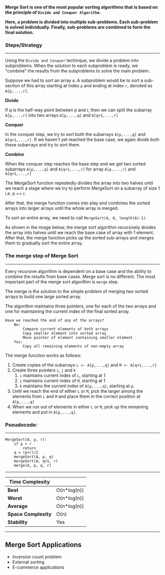 **Merge Sort is one of the most popular sorting algorithms that is based on the principle of `Divide and Conquer Algorithm`.**

**Here, a problem is divided into multiple sub-problems. Each sub-problem is solved individually. Finally, sub-problems are combined to form the final solution.**


### **Steps/Strategy**
---
Using the `Divide and Conquer` techinque, we divide a problem into subproblems. When the solution to each subproblem is ready, we "combine" the results from the subproblems to solve the main problem.

Suppose we had to sort an array `A`. A subproblem would be to sort a sub-section of this array starting at index `p` and ending at index `r`, denoted as `A[p,...,r]`.

**Divide**

If q is the half-way point between p and r, then we can split the subarray `A[p,...,r]` into two arrays `A[p,...,q]` and `A[q+1,...,r]`

**Conquer**

In the conquer step, we try to sort both the subarrays `A[p,...,q]` and `A[q+1,...,r]`. If we haven't yet reached the base case, we again divide both these subarrays and try to sort them.

**Combine**

   When the conquer step reaches the base step and we get two sorted subarrays `A[p,...,q]` and `A[q+1,...,r]` for array `A[p,...,r]` and `A[q+1,...,r]`

The MergeSort function repeatedly divides the array into two halves until we reach a stage where we try to perform MergeSort on a subarray of size 1 i.e. p == r.

After that, the merge function comes into play and combines the sorted arrays into larger arrays until the whole array is merged.


To sort an entire array, we need to call `MergeSort(A, 0, length(A)-1)`.

As shown in the image below, the merge sort algorithm recursively divides the array into halves until we reach the base case of array with 1 element. After that, the merge function picks up the sorted sub-arrays and merges them to gradually sort the entire array.

### **The merge step of Merge Sort**
---
Every recursive algorithm is dependent on a base case and the ability to combine the results from base cases. Merge sort is no different. The most important part of the merge sort algorithm is `merge` step.

The merge is the solution to the simple problem of merging two sorted arrays to build one large sorted array.

The algorithm maintains three pointers, one for each of the two arrays and one for maintaining the current index of the final sorted array.

    Have we reached the end of any of the arrays?
        No:
            Compare current elements of both arrays 
            Copy smaller element into sorted array
            Move pointer of element containing smaller element
        Yes:
            Copy all remaining elements of non-empty array
            
The merge function works as follows:
1. Create copies of the subarrays `L <- A[p,...,q]` and `M <- A[q+1,...,r]`
2. Create three pointers `i`, `j` and `k`
    1. `i` maintains current index of `L`, starting at 1
    2. `j` maintains current index of `M`, starting at 1
    3. `k` maintains the current index of `A[p,...,q]`, starting at `p`.
3. Until we reach the end of either `L` or `M`, pick the larger among the elements from `L` and `M` and place them in the correct position at `A[p,...,q]`
4. When we run out of elements in either `L` or `M`, pick up the remaining elements and put in `A[p,...,q]`.
### **Pseudocode:**
---
```
MergeSort(A, p, r):
    if p > r 
        return
    q = (p+r)/2
    mergeSort(A, p, q)
    mergeSort(A, q+1, r)
    merge(A, p, q, r)
```
---
| **Time Complexity**  |             |
| -------------------- | ----------- |
| **Best**             | O(n*log(n)) |
| **Worst**            | O(n*log(n)) |
| **Average**          | O(n*log(n)) |
| **Space Complexity** | O(n)        |
| **Stability**        | Yes         |
---


**Merge Sort Applications**
---

- Inversion count problem
- External sorting
- E-commerce applications